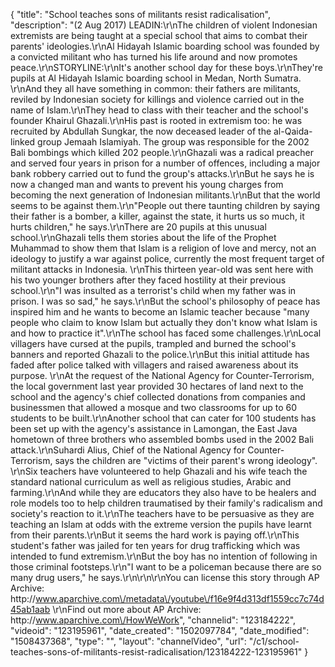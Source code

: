 {
    "title": "School teaches sons of militants resist radicalisation",
    "description": "(2 Aug 2017) LEADIN:\r\nThe children of violent Indonesian extremists are being taught at a special school that aims to combat their parents' ideologies.\r\nAl Hidayah Islamic boarding school was founded by a convicted militant who has turned his life around and now promotes peace.\r\nSTORYLINE:\r\nIt's another school day for these boys.\r\nThey're pupils at Al Hidayah Islamic boarding school in Medan, North Sumatra. \r\nAnd they all have something in common: their fathers are militants, reviled by Indonesian society for killings and violence carried out in the name of Islam.\r\nThey head to class with their teacher and the school's founder Khairul Ghazali.\r\nHis past is rooted in extremism too: he was recruited by Abdullah Sungkar, the now deceased leader of the al-Qaida-linked group Jemaah Islamiyah. The group was responsible for the 2002 Bali bombings which killed 202 people.\r\nGhazali was a radical preacher and served four years in prison for a number of offences, including a major bank robbery carried out to fund the group's attacks.\r\nBut he says he is now a changed man and wants to prevent his young charges from becoming the next generation of Indonesian militants.\r\nBut that the world seems to be against them.\r\n\"People out there taunting children by saying their father is a bomber, a killer, against the state, it hurts us so much, it hurts children,\" he says.\r\nThere are 20 pupils at this unusual school.\r\nGhazali tells them stories about the life of the Prophet Muhammad to show them that Islam is a religion of love and mercy, not an ideology to justify a war against police, currently the most frequent target of militant attacks in Indonesia. \r\nThis thirteen year-old was sent here with his two younger brothers after they faced hostility at their previous school.\r\n\"I was insulted as a terrorist's child when my father was in prison. I was so sad,\" he says.\r\nBut the school's philosophy of peace has inspired him and he wants to become an Islamic teacher because \"many people who claim to know Islam but actually they don't know what Islam is and how to practice it\".\r\nThe school has faced some challenges.\r\nLocal villagers have cursed at the pupils, trampled and burned the school's banners and reported Ghazali to the police.\r\nBut this initial attitude has faded after police talked with villagers and raised awareness about its purpose. \r\nAt the request of the National Agency for Counter-Terrorism, the local government last year provided 30 hectares of land next to the school and the agency's chief collected donations from companies and businessmen that allowed a mosque and two classrooms for up to 60 students to be built.\r\nAnother school that can cater for 100 students has been set up with the agency's assistance in Lamongan, the East Java hometown of three brothers who assembled bombs used in the 2002 Bali attack.\r\nSuhardi Alius, Chief of the National Agency for Counter-Terrorism, says the children are \"victims of their parent's wrong ideology\". \r\nSix teachers have volunteered to help Ghazali and his wife teach the standard national curriculum as well as religious studies, Arabic and farming.\r\nAnd while they are educators they also have to be healers and role models too to help children traumatised by their family's radicalism and society's reaction to it.\r\nThe teachers have to be persuasive as they are teaching an Islam at odds with the extreme version the pupils have learnt from their parents.\r\nBut it seems the hard work is paying off.\r\nThis student's father was jailed for ten years for drug trafficking which was intended to fund extremism.\r\nBut the boy has no intention of following in those criminal footsteps.\r\n\"I want to be a policeman because there are so many drug users,\" he says.\r\n\r\n\r\nYou can license this story through AP Archive: http:\/\/www.aparchive.com\/metadata\/youtube\/f16e9f4d313df1559cc7c74d45ab1aab \r\nFind out more about AP Archive: http:\/\/www.aparchive.com\/HowWeWork",
    "channelid": "123184222",
    "videoid": "123195961",
    "date_created": "1502097784",
    "date_modified": "1508437368",
    "type": "",
    "layout": "channelVideo",
    "url": "\/c1\/school-teaches-sons-of-militants-resist-radicalisation\/123184222-123195961"
}
